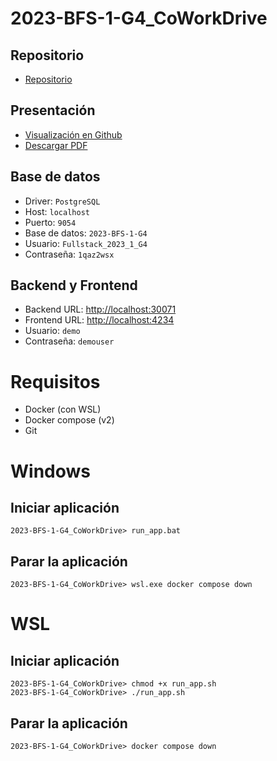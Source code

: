 # 2023-BFS-1-G4_CoWorkDrive
## Repositorio
* [Repositorio](https://github.com/CampusDual/2023-BFS-1-G4_CoWorkDrive)
## Presentación
* [Visualización en Github](https://github.com/CampusDual/2023-BFS-1-G4_CoWorkDrive/blob/main/CoWorkDrive.pdf)
* [Descargar PDF](https://raw.github.com/CampusDual/2023-BFS-1-G4_CoWorkDrive/main/CoWorkDrive.pdf)
## Base de datos
* Driver: `PostgreSQL`
* Host: `localhost`
* Puerto: `9054`
* Base de datos: `2023-BFS-1-G4`
* Usuario: `Fullstack_2023_1_G4`
* Contraseña: `1qaz2wsx`
## Backend y Frontend
* Backend URL: [http://localhost:30071](http://localhost:30071)
* Frontend URL: [http://localhost:4234](http://localhost:4234)
* Usuario: `demo`
* Contraseña: `demouser`

# Requisitos
* Docker (con WSL)
* Docker compose (v2)
* Git

# Windows
## Iniciar aplicación
```
2023-BFS-1-G4_CoWorkDrive> run_app.bat
```
## Parar la aplicación
```
2023-BFS-1-G4_CoWorkDrive> wsl.exe docker compose down
```

# WSL
## Iniciar aplicación
```
2023-BFS-1-G4_CoWorkDrive> chmod +x run_app.sh
2023-BFS-1-G4_CoWorkDrive> ./run_app.sh
```
## Parar la aplicación
```
2023-BFS-1-G4_CoWorkDrive> docker compose down
```
